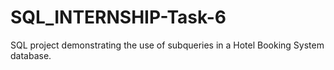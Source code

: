 # SQL_INTERNSHIP-Task-6
SQL project demonstrating the use of subqueries in a Hotel Booking System database.
